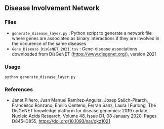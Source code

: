 ## Disease Involvement Network

### Files

* ```generate_disease_layer.py``` : Python script to generate a network file where genes are associated as binary interactions if they are involved in the occurence of the same diseases
* ```Gene_Disease_DisGeNET_2021.tsv``` : Gene-disease associations downloaded from DisGeNET (https://www.disgenet.org/), version 2021

### Usage

```python generate_disease_layer.py```

### References

- Janet Piñero, Juan Manuel Ramírez-Anguita, Josep Saüch-Pitarch, Francesco Ronzano, Emilio Centeno, Ferran Sanz, Laura I Furlong, The DisGeNET knowledge platform for disease genomics: 2019 update, Nucleic Acids Research, Volume 48, Issue D1, 08 January 2020, Pages D845–D855, https://doi.org/10.1093/nar/gkz1021